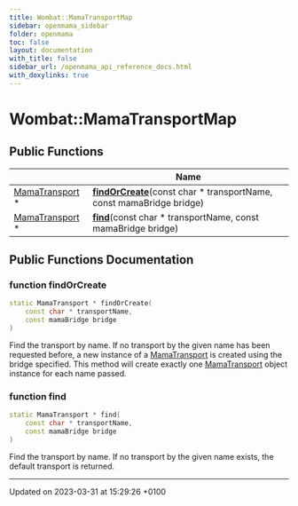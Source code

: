 ```yaml
---
title: Wombat::MamaTransportMap
sidebar: openmama_sidebar
folder: openmama
toc: false
layout: documentation
with_title: false
sidebar_url: /openmama_api_reference_docs.html
with_doxylinks: true
---
```


# Wombat::MamaTransportMap





## Public Functions

|                | Name           |
| -------------- | -------------- |
| [MamaTransport](classWombat_1_1MamaTransport.html) * | **[findOrCreate](classWombat_1_1MamaTransportMap.html#function-findorcreate)**(const char * transportName, const mamaBridge bridge) |
| [MamaTransport](classWombat_1_1MamaTransport.html) * | **[find](classWombat_1_1MamaTransportMap.html#function-find)**(const char * transportName, const mamaBridge bridge) |

## Public Functions Documentation

### function findOrCreate

```cpp
static MamaTransport * findOrCreate(
    const char * transportName,
    const mamaBridge bridge
)
```


Find the transport by name. If no transport by the given name has been requested before, a new instance of a [MamaTransport](classWombat_1_1MamaTransport.html) is created using the bridge specified. This method will create exactly one [MamaTransport](classWombat_1_1MamaTransport.html) object instance for each name passed. 


### function find

```cpp
static MamaTransport * find(
    const char * transportName,
    const mamaBridge bridge
)
```


Find the transport by name. If no transport by the given name exists, the default transport is returned. 


-------------------------------

Updated on 2023-03-31 at 15:29:26 +0100